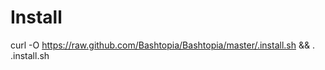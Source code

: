 Install
=======
curl -O https://raw.github.com/Bashtopia/Bashtopia/master/.install.sh && . .install.sh
